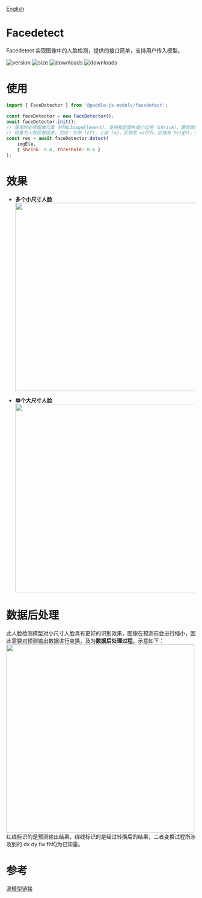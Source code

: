 [English](./README.md)

# Facedetect

Facedetect 实现图像中的人脸检测，提供的接口简单，支持用户传入模型。

<img src="https://img.shields.io/npm/v/@paddle-js-models/facedetect?color=success" alt="version"> <img src="https://img.shields.io/bundlephobia/min/@paddle-js-models/facedetect" alt="size"> <img src="https://img.shields.io/npm/dm/@paddle-js-models/facedetect?color=orange" alt="downloads"> <img src="https://img.shields.io/npm/dt/@paddle-js-models/facedetect" alt="downloads">

# 使用

```js
import { FaceDetector } from '@paddle-js-models/facedetect';

const faceDetector = new FaceDetector();
await faceDetector.init();
// 使用时必传图像元素（HTMLImageElement），支持指定图片缩小比例（shrink）、置信阈值（threshold）
// 结果为人脸区域信息，包括：左侧 left，上部 top，区域宽 width，区域高 height，置信度 confidence
const res = await faceDetector.detect(
    imgEle,
    { shrink: 0.4, threshold: 0.6 }
);
```

# 效果
+ **多个小尺寸人脸**  
  <img width="500"  src="https://mms-voice-fe.cdn.bcebos.com/pdmodel/face/detection/pic/small.png"/>

+ **单个大尺寸人脸**  
  <img width="500"  src="https://mms-voice-fe.cdn.bcebos.com/pdmodel/face/detection/pic/big.png"/>

# 数据后处理
此人脸检测模型对小尺寸人脸具有更好的识别效果，图像在预测前会进行缩小，因此需要对预测输出数据进行变换，及为**数据后处理过程**。示意如下：  
<img width="500"  src="https://mms-voice-fe.cdn.bcebos.com/pdmodel/face/detection/pic/example.png"/>  
红线标识的是预测输出结果，绿线标识的是经过转换后的结果，二者变换过程所涉及到的 dx dy fw fh均为已知量。

# 参考
[源模型链接](https://github.com/PaddlePaddle/PaddleHub/tree/release/v2.2/modules/image/face_detection/pyramidbox_lite_mobile)
